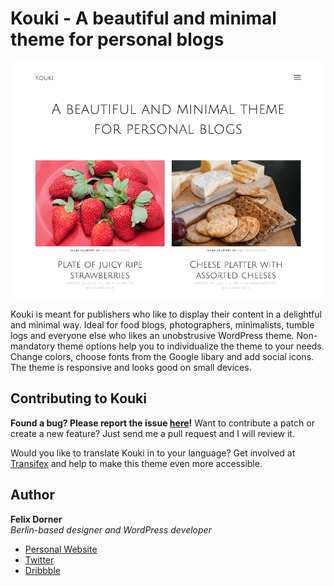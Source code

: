 # Kouki - A beautiful and minimal theme for personal blogs

![Kouki Screenshot](screenshot.png)

Kouki is meant for publishers who like to display their content in a delightful and minimal way. Ideal for food blogs, photographers, minimalists, tumble logs and everyone else who likes an unobstrusive WordPress theme. Non-mandatory theme options help you to individualize the theme to your needs. Change colors, choose fonts from the Google libary and add social icons. The theme is responsive and looks good on small devices.

## Contributing to Kouki

**Found a bug? Please report the issue [here](https://github.com/felixdorner/kouki/issues)!** Want to contribute a patch or create a new feature? Just send me a pull request and I will review it.

Would you like to translate Kouki in to your language? Get involved at [Transifex](https://www.transifex.com/projects/p/kouki) and help to make this theme even more accessible.

## Author

**Felix Dorner**  
*Berlin-based designer and WordPress developer*

- [Personal Website](http://felixdorner.com)
- [Twitter](https://twitter.com/felixdorner)
- [Dribbble](https://www.dribbble.com/felixdorner)